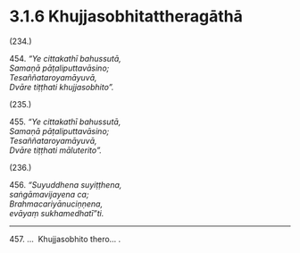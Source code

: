 

# 3.1.6 Khujjasobhitattheragāthā




(234.)

454\. _“Ye cittakathī bahussutā,_  
_Samaṇā pāṭaliputtavāsino;_  
_Tesaññataroyamāyuvā,_  
_Dvāre tiṭṭhati khujjasobhito”._  


(235.)

455\. _“Ye cittakathī bahussutā,_  
_Samaṇā pāṭaliputtavāsino;_  
_Tesaññataroyamāyuvā,_  
_Dvāre tiṭṭhati māluterito”._  


(236.)

456\. _“Suyuddhena suyiṭṭhena,_  
_saṅgāmavijayena ca;_  
_Brahmacariyānuciṇṇena,_  
_evāyaṃ sukhamedhatī”ti._  


---

457\. …  Khujjasobhito thero… .






